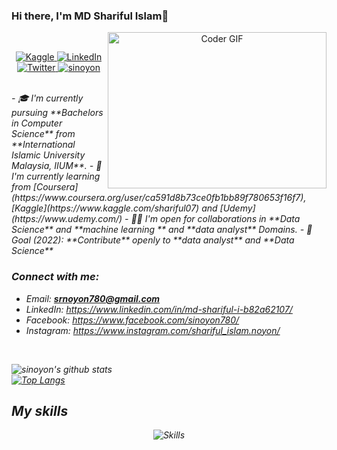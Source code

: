 ### Hi there, I'm MD Shariful Islam👋

<p align="center">
 <img align="right" alt="Coder GIF" height=250 width=350 src="https://i.imgur.com/mXEdCiL.gif" />
<br />
<p align="center">
   <a href="https://www.kaggle.com/shariful07">
    <img alt="Kaggle" src="https://img.shields.io/badge/Kaggle-shariful-blue?style=flat-square&logo=kaggle">
  </a> 
 <a href="https://www.linkedin.com/in/shariful07">
    <img alt="LinkedIn" src="https://img.shields.io/badge/LinkedIn-shariful07-blue?style=flat-square&logo=linkedin">
  </a>
    <a href="https://twitter.com/sinoyon7">
    <img alt="Twitter" src="https://img.shields.io/badge/Twitter-shariful-blue?style=flat-square&logo=Twitter">
  </a> 
  <a href="https://github.com/sinoyon">
  <img src="https://komarev.com/ghpvc/?username=sinoyon&label=Profile%20views&color=0e75b6&style=flat" alt="sinoyon" />
  </a>
</p>
<em>
<br/>
- 🎓 I'm currently pursuing **Bachelors in Computer Science** from **International Islamic University Malaysia, IIUM**.
- 🌱 I'm currently learning from [Coursera](https://www.coursera.org/user/ca591d8b73ce0fb1bb89f780653f16f7),[Kaggle](https://www.kaggle.com/shariful07) and [Udemy](https://www.udemy.com/)
- 🤝🏻 I'm open for collaborations in **Data Science** and **machine learning ** and **data analyst** Domains.
- 🎯 Goal (2022): **Contribute** openly to **data analyst** and **Data Science**

### Connect with me:
- Email: **srnoyon780@gmail.com**
- LinkedIn: https://www.linkedin.com/in/md-shariful-i-b82a62107/
- Facebook: https://www.facebook.com/sinoyon780/
- Instagram: https://www.instagram.com/shariful_islam.noyon/
<br />

![sinoyon's github stats](https://github-readme-stats.vercel.app/api?username=sinoyon&show_icons=true&theme=radical)
<br >
[![Top Langs](https://github-readme-stats.vercel.app/api/top-langs/?username=sinoyon&layout=compact)](https://github.com/sinoyon/github-readme-stats)
 
## My skills

<p align="center">
  <img align="center" alt="Skills" src="https://github.com/viclafouch/viclafouch/blob/master/img/pack.png" />
 
</p>
